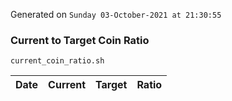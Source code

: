 Generated on `Sunday 03-October-2021 at 21:30:55`

### Current to Target Coin Ratio
`current_coin_ratio.sh`

Date|Current|Target|Ratio
---|---|---|---
